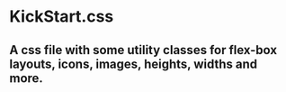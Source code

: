 # KickStart.css

## A css file with some utility classes for flex-box layouts, icons, images, heights, widths and more.

